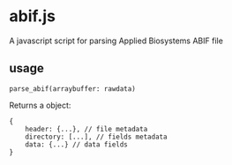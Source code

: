 # abif.js

A javascript script for parsing Applied Biosystems ABIF file

## usage

```
parse_abif(arraybuffer: rawdata)
```

Returns a object:

```
{
    header: {...}, // file metadata
    directory: [...], // fields metadata
    data: {...} // data fields
}
```
